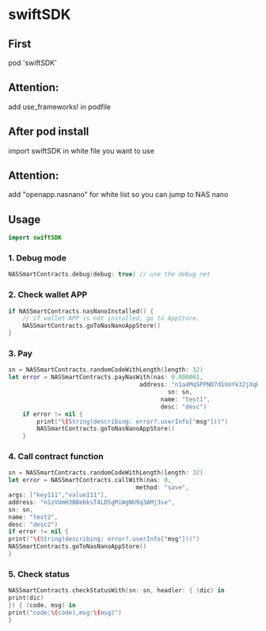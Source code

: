# swiftSDK

## First
pod 'swiftSDK'

## Attention: 
add use_frameworks! in podfile

## After pod install
import swiftSDK in white file you want to use

## Attention: 
add "openapp.nasnano" for white list so you can jump to NAS nano

## Usage

```swift
import swiftSDK
```

### 1. Debug mode

```swift
NASSmartContracts.debug(debug: true) // use the debug net
```

### 2. Check wallet APP

```swift
if NASSmartContracts.nasNanoInstalled() {
    // if wallet APP is not installed, go to AppStore.
    NASSmartContracts.goToNasNanoAppStore()
}
```

### 3. Pay

```swift
sn = NASSmartContracts.randomCodeWithLength(length: 32)
let error = NASSmartContracts.payNasWith(nas: 0.000001,
                                     address: "n1a4MqSPPND7d1UoYk32jXqKb5m5s3AN6wB",
                                             sn: sn,
                                           name: "test1",
                                           desc: "desc")
    if error != nil {
        print("\(String(describing: error?.userInfo["msg"]))")
        NASSmartContracts.goToNasNanoAppStore()
    }
```

### 4. Call contract function

```swift
sn = NASSmartContracts.randomCodeWithLength(length: 32)
let error = NASSmartContracts.callWith(nas: 0,
                                    method: "save",
args: ["key111","value111"],
address: "n1zVUmH3BBebksT4LD5gMiWgNU9q3AMj3se",
sn: sn,
name: "test2",
desc: "desc2")
if error != nil {
print("\(String(describing: error?.userInfo["msg"]))")
NASSmartContracts.goToNasNanoAppStore()
}
```

### 5. Check status

```swift
NASSmartContracts.checkStatusWith(sn: sn, headler: { (dic) in
print(dic)
}) { (code, msg) in
print("code:\(code),msg:\(msg)")
}
```
